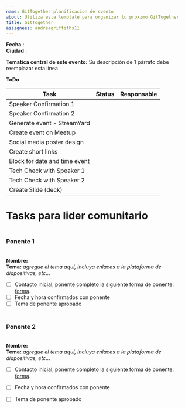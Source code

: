 ```yaml
---
name: GitTogether planificacion de evento
about: Utiliza esta template para organizar tu proximo GitTogether 
title: GitTogether
assignees: andreagriffiths11
---
```

<!-- Hola! Bienvenido a este fichero --> 
**Fecha** :  <br>
**Ciudad** :  <br>

**Tematica central de este evento:** <!-- lo mejor que pueda, siga el calendario temático. Cuando se decida su tema general, narrativa, hilo para el evento, agréguelo aquí. -->
Su descripción de 1 párrafo debe reemplazar esta línea

**ToDo** 

<!-- Complete esto a medida que organiza su evento, pero manténgalo en la parte superior de la edición para que sea más fácil para la gente seguirlo. -->

| Task| Status| Responsable |
| --- | --- | --- |
| Speaker Confirmation 1 |  |  |
| Speaker Confirmation 2  |   |  |
| Generate event - StreamYard |  |  |
| Create event on Meetup |    |  |
| Social media poster design |   |  |
| Create short links |   |  |
| Block for date and time event |   |  |
| Tech Check with Speaker 1 |   |   |
| Tech Check with Speaker 2 |    |   |
| Create Slide (deck) |  |   |

# Tasks para lider comunitario 

### <br> **Ponente 1**
<br> **Nombre:** 
<br> **Tema:** _agregue el tema aquí, incluya enlaces a la plataforma de diapositivas, etc..._
- [ ] Contacto inicial, ponente completo la siguiente forma de ponente: [forma](https://githubmeetup.typeform.com/to/avPXjuPY).
- [ ] Fecha y hora confirmados con ponente
- [ ] Tema de ponente aprobado

### <br> **Ponente 2**
<br> **Nombre:** 
<br> **Tema:** _agregue el tema aquí, incluya enlaces a la plataforma de diapositivas, etc..._
- [ ] Contacto inicial, ponente completo la siguiente forma de ponente: [forma](https://githubmeetup.typeform.com/to/avPXjuPY).
- [ ] Fecha y hora confirmados con ponente
- [ ] Tema de ponente aprobado



